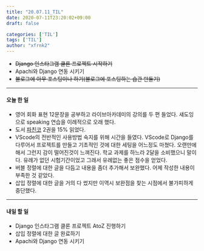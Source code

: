 ```yaml
---
title: "20.07.11_TIL"
date: 2020-07-11T23:20:02+09:00
draft: false

categories: ['TIL']
tags: ['TIL']
author: "xfrnk2"
---
```

+ ~~Django 인스타그램 클론 프로젝트 시작하기~~
+ Apachi와 Django 연동 시키기
+ ~~블로그에 아무 포스팅이나 하기(블로그에 포스팅하는 습관 만들기)~~
---  
#### 오늘 한 일
+ 영어 회화 표현 12문장을 공부하고 라이브아카데미의 강의를 두 편 들었다. 섀도잉으로 speaking 연습을 이례적으로 오래 했다. 
+ 도서 [파친코](http://www.yes24.com/Product/Goods/59382266) 2권을 15% 읽었다.
+ VScode의 전반적인 사용방법 숙지를 위해 시간을 들였다. VScode로 Django를 다루어서 프로젝트를 만들고 기초적인 것에 대한 세팅을 어느정도 마쳤다. 오랜만에 해서 그런지 감이 떨어진것이 느껴진다. 학교 과제를 하느라 2달을 소비했으니 말이다. 유례가 없던 시험기간이었고 그래서 유례없는 좋은 점수을 얻었다.
+ 버블 정렬에 대한 글을 다듬고 내용을 좀더 추가해서 보완했다. 어제 작성한 내용이 부족한 것 같았다.
+ 삽입 정렬에 대한 글을 거의 다 썼지만 이역시 보완점을 찾는 시점에서 불가피하게 중단했다.

---   
#### 내일 할 일 
+ Django 인스타그램 클론 프로젝트 AtoZ 진행하기
+ 삽입 정렬에 대한 글 완료하기
+ Apachi와 Django 연동 시키기